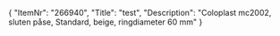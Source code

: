 {
  "ItemNr": "266940",
  "Title": "test",
  "Description": "Coloplast mc2002, sluten påse, Standard, beige, ringdiameter 60 mm"
}